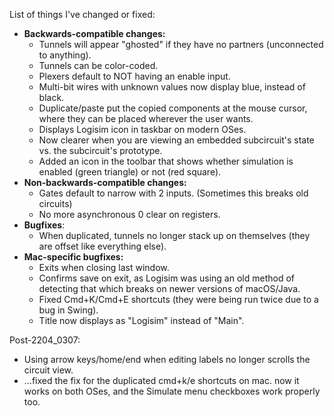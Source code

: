 List of things I've changed or fixed:

- **Backwards-compatible changes:**
	- Tunnels will appear "ghosted" if they have no partners (unconnected to anything).
	- Tunnels can be color-coded.
	- Plexers default to NOT having an enable input.
	- Multi-bit wires with unknown values now display blue, instead of black.
	- Duplicate/paste put the copied components at the mouse cursor, where they can be placed wherever the user wants.
	- Displays Logisim icon in taskbar on modern OSes.
	- Now clearer when you are viewing an embedded subcircuit's state vs. the subcircuit's prototype.
	- Added an icon in the toolbar that shows whether simulation is enabled (green triangle) or not (red square).
- **Non-backwards-compatible changes:**
	- Gates default to narrow with 2 inputs. (Sometimes this breaks old circuits)
	- No more asynchronous 0 clear on registers.
- **Bugfixes**:
	- When duplicated, tunnels no longer stack up on themselves (they are offset like everything else).
- **Mac-specific bugfixes:**
	- Exits when closing last window.
	- Confirms save on exit, as Logisim was using an old method of detecting that which breaks on newer versions of macOS/Java.
	- Fixed Cmd+K/Cmd+E shortcuts (they were being run twice due to a bug in Swing).
	- Title now displays as "Logisim" instead of "Main".

Post-2204_0307:

- Using arrow keys/home/end when editing labels no longer scrolls the circuit view.
- ...fixed the fix for the duplicated cmd+k/e shortcuts on mac. now it works on both OSes, and the Simulate menu checkboxes work properly too.
